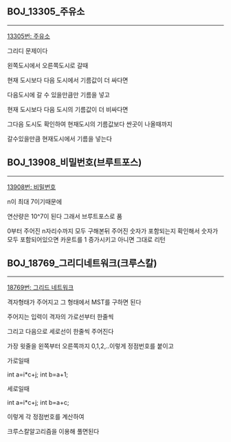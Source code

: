 ## BOJ_13305_주유소

---

[13305번: 주유소](https://www.acmicpc.net/problem/13305)

그리디 문제이다

왼쪽도시에서 오른쪽도시로 갈때

현재 도시보다 다음 도시에서 기름값이 더 싸다면 

다음도시에 갈 수 있을만큼만 기름을 넣고

현재 도시보다 다음 도시의 기름값이 더 비싸다면

그다음 도시도 확인하여 현재도시의 기름값보다 싼곳이 나올때까지

갈수있을만큼 현재도시에서 기름을 넣는다


## BOJ_13908_비밀번호(브루트포스)

---

[13908번: 비밀번호](https://www.acmicpc.net/problem/13908)

n이 최대 7이기때문에

연산량은 10^7이 된다 그래서 브루트포스로 품

0부터 주어진 n자리수까지 모두 구해본뒤 주어진 숫자가 포함되는지 확인해서 숫자가 모두 포함되어있으면 카운트를 1 증가시키고 아니면 그대로 리턴




## BOJ_18769_그리디네트워크(크루스칼)

---

[18769번: 그리드 네트워크](https://www.acmicpc.net/problem/18769)

격자형태가 주어지고 그 형태에서 MST를 구하면 된다

주어지는 입력이 격자의 가로선부터 한줄씩

그리고 다음으로 세로선이 한줄씩 주어진다

가장 윗줄을 왼쪽부터 오른쪽까지 0,1,2,..이렇게 정점번호를 붙이고

가로일때

int a=i*c+j;
int b=a+1;

세로일때

int a=i*c+j;
int b=a+c;

이렇게 각 정점번호를 계산하여

크루스칼알고리즘을 이용해 풀면된다
